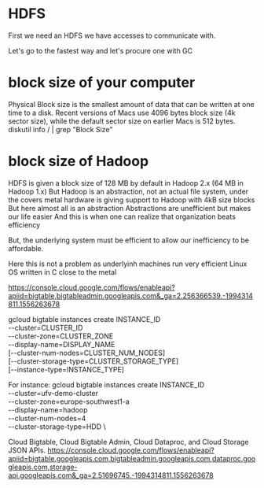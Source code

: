 # HDFS

First we need an HDFS we have accesses to communicate with.

Let's go to the fastest way and let's procure one with GC


# block size of your computer
Physical Block size is the smallest amount of data that can be written at one time to a disk. Recent versions of Macs use 4096 bytes block size (4k sector size), while the default sector size on earlier Macs is 512 bytes.
diskutil info / | grep "Block Size"

# block size of Hadoop
HDFS is given a block size of 128 MB by default in Hadoop 2.x (64 MB in Hadoop 1.x)
But Hadoop is an abstraction, not an actual file system, under the covers metal hardware is giving support to Hadoop with 4kB size blocks
But here almost all is an abstraction
Abstractions are unefficient but makes our life easier
And this is when one can realize that organization beats efficiency

But, the underlying system must be efficient to allow our inefficiency to be affordable.

Here this is not a problem as underlyinh machines run very efficient Linux OS written in C close to the metal



https://console.cloud.google.com/flows/enableapi?apiid=bigtable,bigtableadmin.googleapis.com&_ga=2.256366539.-1994314811.1556263678

gcloud bigtable instances create INSTANCE_ID \
--cluster=CLUSTER_ID \
--cluster-zone=CLUSTER_ZONE \
--display-name=DISPLAY_NAME \
[--cluster-num-nodes=CLUSTER_NUM_NODES] \
[--cluster-storage-type=CLUSTER_STORAGE_TYPE] \
[--instance-type=INSTANCE_TYPE]

For instance:
gcloud bigtable instances create INSTANCE_ID \
--cluster=ufv-demo-cluster \
--cluster-zone=europe-southwest1-a \
--display-name=hadoop \
--cluster-num-nodes=4 \
--cluster-storage-type=HDD \




Cloud Bigtable, Cloud Bigtable Admin, Cloud Dataproc, and Cloud Storage JSON APIs.
https://console.cloud.google.com/flows/enableapi?apiid=bigtable.googleapis.com,bigtableadmin.googleapis.com,dataproc.googleapis.com,storage-api.googleapis.com&_ga=2.51696745.-1994314811.1556263678
